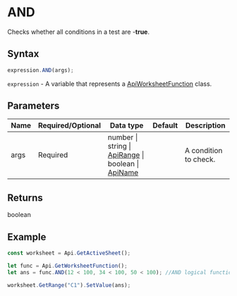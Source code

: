 # AND

Checks whether all conditions in a test are -**true**.

## Syntax

```javascript
expression.AND(args);
```

`expression` - A variable that represents a [ApiWorksheetFunction](../ApiWorksheetFunction.md) class.

## Parameters

| **Name** | **Required/Optional** | **Data type** | **Default** | **Description** |
| ------------- | ------------- | ------------- | ------------- | ------------- |
| args | Required | number \| string \| [ApiRange](../../ApiRange/ApiRange.md) \| boolean \| [ApiName](../../ApiName/ApiName.md) |  | A condition to check. |

## Returns

boolean

## Example



```javascript editor-
const worksheet = Api.GetActiveSheet();

let func = Api.GetWorksheetFunction();
let ans = func.AND(12 < 100, 34 < 100, 50 < 100); //AND logical function

worksheet.GetRange("C1").SetValue(ans);

```
